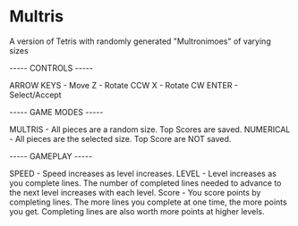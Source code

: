 # Multris
A version of Tetris with randomly generated "Multronimoes" of varying sizes

----- CONTROLS -----

ARROW KEYS - Move
         Z - Rotate CCW
         X - Rotate CW
     ENTER - Select/Accept
     
----- GAME MODES -----

  MULTRIS - All pieces are a random size. 
            Top Scores are saved.
NUMERICAL - All pieces are the selected size.
            Top Score are NOT saved.
            
----- GAMEPLAY -----

SPEED - Speed increases as level increases.
LEVEL - Level increases as you complete lines.
        The number of completed lines needed to advance to the next level increases with each level.
Score - You score points by completing lines.
        The more lines you complete at one time, the more points you get.
        Completing lines are also worth more points at higher levels.
